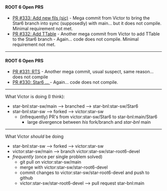 
#### ROOT 6 Open PRS
- [PR #333: Add new fils (sic)](https://github.com/star-bnl/star-sw/pull/333)
		- Mega commit from Victor to bring the Star6 branch into sync (supposedly) with main... but it does not compile.  Minimal requirement not met.
- [PR #332: Add TTable](https://github.com/star-bnl/star-sw/pull/332)
		- Another mega commit from Victor to add TTable to the Star6 branch
		- Again... code does not compile.  Minimal requirement not met.
---
#### ROOT 6 Open PRS
- [PR #331: RTS](https://github.com/star-bnl/star-sw/pull/331)
		- Another mega commit, usual suspect, same reason... does not compile
- [PR #330: Star6 ... ](https://github.com/star-bnl/star-sw/pull/330)
		- Again... code does not compile.

---

What Victor is doing (I think):
- star-bnl:star-sw/main --> branched --> star-bnl:star-sw/Star6
- star-bnl:star-sw --> forked --> victor:star-sw
	- (infrequently) PR's from victor:star-sw/Star6 to star-bnl:main/Star6
		- large divergence between *his* fork/branch and *star-bnl* main

---

What Victor *should* be doing
- star-bnl:star-sw --> forked --> victor:star-sw
- victor:star-sw/main --> branch victor:star-sw/star-root6-devel
- *frequently* (once per single problem solved)
	- git pull on victor:star-sw/main
	- merge with victor:star-sw/star-root6-devel
	- commit changes to victor:star-sw/star-root6-devel and push to github
	- victor:star-sw/star-root6-devel --> pull request star-bnl:main